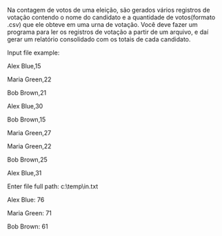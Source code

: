 Na contagem de votos de uma eleição, são gerados vários registros de votação contendo o nome do candidato e a quantidade de votos(formato .csv) que ele obteve em uma urna de votação. 
Você deve fazer um programa para ler os registros de votação a partir de um arquivo, e daí gerar um relatório consolidado com os totais de cada candidato.

Input file example:

Alex Blue,15

Maria Green,22

Bob Brown,21

Alex Blue,30

Bob Brown,15

Maria Green,27

Maria Green,22

Bob Brown,25

Alex Blue,31



Enter file full path: c:\temp\in.txt

Alex Blue: 76

Maria Green: 71

Bob Brown: 61

